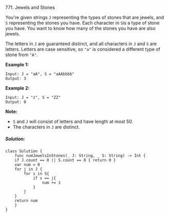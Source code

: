 771. Jewels and Stones

You're given strings `J` representing the types of stones that are jewels, and `S` representing the stones you have.  Each character in `S`is a type of stone you have.  You want to know how many of the stones you have are also jewels.

The letters in `J` are guaranteed distinct, and all characters in `J` and `S` are letters. Letters are case sensitive, so `"a"` is considered a different type of stone from `"A"`.

**Example 1:**

```
Input: J = "aA", S = "aAAbbbb"
Output: 3
```

**Example 2:**

```
Input: J = "z", S = "ZZ"
Output: 0
```

**Note:**

- `S` and `J` will consist of letters and have length at most 50.
- The characters in `J` are distinct.

##### Solution:

```
class Solution {
    func numJewelsInStones(_ J: String, _ S: String) -> Int {
    if J.count == 0 || S.count == 0 { return 0 }
    var num = 0
    for j in J {
        for s in S{
            if s == j{
                num += 1
            }
        }
    }
    return num
	}
}
```

